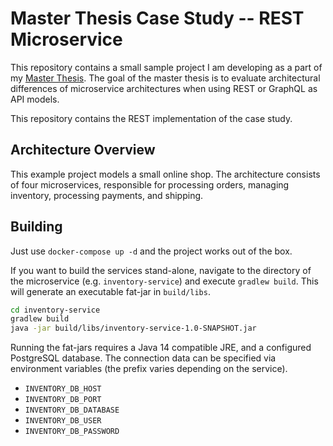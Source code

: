 # Master Thesis Case Study -- REST Microservice

This repository contains a small sample project I am developing as a part of my
[Master Thesis](https://cloud.florianbeetz.de/s/6pbS45PAQxt7ep4/download).
The goal of the master thesis is to evaluate architectural differences of microservice architectures when using REST or
GraphQL as API models.

This repository contains the REST implementation of the case study.

## Architecture Overview

This example project models a small online shop. 
The architecture consists of four microservices, responsible for processing orders, managing inventory, processing
payments, and shipping.

## Building

Just use `docker-compose up -d` and the project works out of the box.

If you want to build the services stand-alone, navigate to the directory of the microservice (e.g. `inventory-service`)
and execute `gradlew build`.
This will generate an executable fat-jar in `build/libs`.

```bash
cd inventory-service
gradlew build
java -jar build/libs/inventory-service-1.0-SNAPSHOT.jar
```

Running the fat-jars requires a Java 14 compatible JRE, and a configured PostgreSQL database.
The connection data can be specified via environment variables (the prefix varies depending on the service).

* `INVENTORY_DB_HOST`
* `INVENTORY_DB_PORT`
* `INVENTORY_DB_DATABASE`
* `INVENTORY_DB_USER`
* `INVENTORY_DB_PASSWORD`
